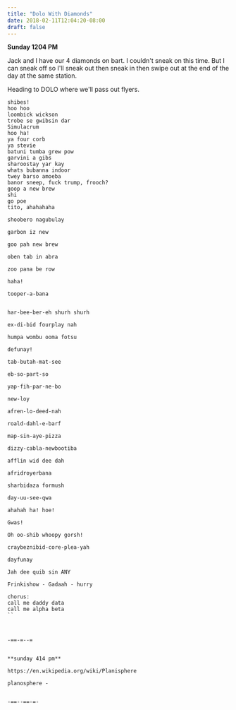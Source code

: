```yaml
---
title: "Dolo With Diamonds"
date: 2018-02-11T12:04:20-08:00
draft: false
---
```


**Sunday 1204 PM**

Jack and I have our 4 diamonds on bart. I couldn't sneak on this time. But I can sneak off so I'll sneak out then sneak in then swipe out at the end of the day at the same station.


Heading to DOLO where we'll pass out flyers.



```
shibes!
hoo hoo
loombick wickson
trobe se gwibsin dar
Simulacrum
hoo ha!
ya four corb
ya stevie
batuni tumba grew pow
garvini a gibs
sharoostay yar kay
whats bubanna indoor
twey barso amoeba
banor sneep, fuck trump, frooch?
goop a new brew
shi
go poe
tito, ahahahaha

shoobero nagubulay

garbon iz new

goo pah new brew

oben tab in abra

zoo pana be row

haha!

tooper-a-bana


har-bee-ber-eh shurh shurh

ex-di-bid fourplay nah

humpa wombu ooma fotsu

defunay!

tab-butah-mat-see

eb-so-part-so

yap-fih-par-ne-bo

new-loy

afren-lo-deed-nah

roald-dahl-e-barf

map-sin-aye-pizza

dizzy-cabla-newbootiba

afflin wid dee dah

afridroyerbana

sharbidaza formush

day-uu-see-qwa

ahahah ha! hoe!

Gwas!

Oh oo-shib whoopy gorsh!

craybeznibid-core-plea-yah

dayfunay

Jah dee quib sin ANY

Frinkishow - Gadaah - hurry
```

```
chorus:
call me daddy data
call me alpha beta
``



-==-=--=


**sunday 414 pm**

https://en.wikipedia.org/wiki/Planisphere

planosphere -


-==--==-=-
